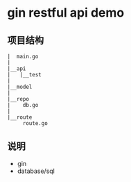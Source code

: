 # gin restful api demo
## 项目结构
```
|  main.go
|
|__api
|   |__test
|
|__model
|
|__repo
|    db.go
|
|__route
     route.go

```
## 说明
- gin
- database/sql
